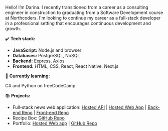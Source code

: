 Hello! I’m Darina. I recently transitioned from a career as a consulting engineer in construction to graduating from a Software Development course at Northcoders. I'm looking to continue my career as a full-stack developer in a professional setting that encourages continuous development and growth.

✔️ **Tech stack:**
- **JavaScript:** Node.js and browser
- **Databases:** PostgreSQL, NoSQL
- **Backend:** Express, Axios
- **Frontend:** HTML, CSS, React, React Native, Next.js


🌱 **Currently learning:**

C# and Python on freeCodeCamp


📚 **Projects:**
- Full-stack news web application: [Hosted API](https://nc-news-jx1u.onrender.com) | [Hosted Web App](https://nc-news12.netlify.app/) | [Back-end Repo](https://github.com/darinaJur/nc-news) | [Front-end Repo](https://github.com/darinaJur/fe-nc-news)
- Recipe Box: [GitHub Repo](https://github.com/bitbybit-nc/RecipeBox)
- Portfolio: [Hosted Web app](https://darina.dev/) | [GitHub Repo](https://github.com/darinaJur/portfolio)



<!---
darinaJur/darinaJur is a ✨ special ✨ repository because its `README.md` (this file) appears on your GitHub profile.
You can click the Preview link to take a look at your changes.
--->
